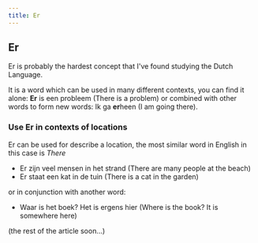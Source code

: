 ```yaml
---
title: Er
---
```


## Er

Er is probably the hardest concept that I've found studying the Dutch Language.

It is a word which can be used in many different contexts, you can find it alone: **Er** is een probleem (There is a problem) or combined with other words to form new words: Ik ga **er**heen (I am going there).

### Use Er in contexts of locations

Er can be used for describe a location, the most similar word in English in this case is _There_

-   Er zijn veel mensen in het strand (There are many people at the beach)
-   Er staat een kat in de tuin (There is a cat in the garden)

or in conjunction with another word:

-   Waar is het boek? Het is ergens hier (Where is the book? It is somewhere here)

(the rest of the article soon...)
